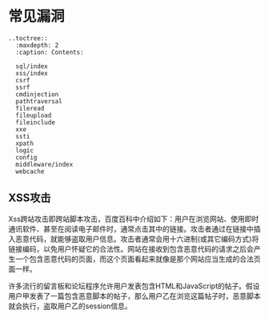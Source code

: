 # 常见漏洞

```
..toctree::
  :maxdepth: 2
  :caption: Contents:
  
  sql/index
  xss/index
  csrf
  ssrf
  cmdinjection
  pathtraversal
  fileread
  fileupload
  fileinclude
  xxe
  ssti
  xpath
  logic
  config
  middleware/index
  webcache
```



## XSS攻击

​	Xss跨站攻击即跨站脚本攻击，百度百科中介绍如下：用户在浏览网站、使用即时通讯软件、甚至在阅读电子邮件时，通常点击其中的链接。攻击者通过在链接中插入恶意代码，就能够盗取用户信息。攻击者通常会用十六进制(或其它编码方式)将链接编码，以免用户怀疑它的合法性。网站在接收到包含恶意代码的请求之后会产生一个包含恶意代码的页面，而这个页面看起来就像是那个网站应当生成的合法页面一样。

​	许多流行的留言板和论坛程序允许用户发表包含HTML和JavaScript的帖子。假设用户甲发表了一篇包含恶意脚本的帖子，那么用户乙在浏览这篇帖子时，恶意脚本就会执行，盗取用户乙的session信息。
